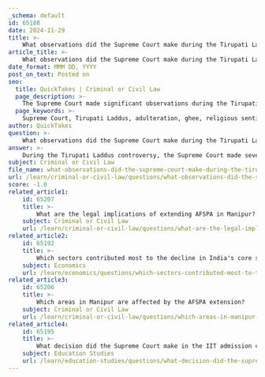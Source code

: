 ```yaml
---
_schema: default
id: 65188
date: 2024-11-29
title: >-
    What observations did the Supreme Court make during the Tirupati Laddus case?
article_title: >-
    What observations did the Supreme Court make during the Tirupati Laddus case?
date_format: MMM DD, YYYY
post_on_text: Posted on
seo:
  title: QuickTakes | Criminal or Civil Law
  page_description: >-
    The Supreme Court made significant observations during the Tirupati Laddus case, emphasizing the separation of religion and politics, demanding evidence for allegations, and criticizing public statements made by the Andhra Pradesh Chief Minister regarding ghee adulteration.
  page_keywords: >-
    Supreme Court, Tirupati Laddus, adulteration, ghee, religious sentiments, political discourse, N Chandrababu Naidu, evidence, court-monitored investigation, Special Investigation Team, public statements, FIR, devotees
author: QuickTakes
question: >-
    What observations did the Supreme Court make during the Tirupati Laddus case?
answer: >-
    During the Tirupati Laddus controversy, the Supreme Court made several significant observations regarding the allegations of adulteration of ghee used in the preparation of the famous prasadam (offering) at the Tirumala Tirupati Temple. Here are the key points from the court's remarks:\n\n1. **Separation of Religion and Politics**: The Supreme Court emphasized the need to keep religious sentiments separate from political discourse. It criticized Andhra Pradesh Chief Minister N Chandrababu Naidu for making public allegations about the use of animal fat in the laddus, stating, "At least the Gods should be kept out of politics." This remark highlighted the court's concern over the politicization of religious issues.\n\n2. **Demand for Evidence**: The court questioned the validity of the Chief Minister's claims, particularly noting that he made statements regarding the use of adulterated ghee without providing conclusive proof. The court sought evidence to support the allegations made by the government, especially since an investigation had already been initiated.\n\n3. **Court-Monitored Investigation**: The Supreme Court was hearing petitions that called for a court-monitored investigation into the allegations. It expressed the importance of addressing the concerns of millions of devotees and ordered an independent Special Investigation Team (SIT) to look into the matter, underscoring the sensitivity of the issue.\n\n4. **Criticism of Public Statements**: The court criticized the timing and nature of the public statements made by the Chief Minister, particularly since they were made after an FIR was lodged and an SIT was constituted. The court found no justification for the Chief Minister to go to the press with such allegations before the investigation could take place.\n\nThese observations reflect the Supreme Court's commitment to ensuring that religious practices are not unduly influenced by political agendas and that any allegations made are substantiated by evidence.
subject: Criminal or Civil Law
file_name: what-observations-did-the-supreme-court-make-during-the-tirupati-laddus-case.md
url: /learn/criminal-or-civil-law/questions/what-observations-did-the-supreme-court-make-during-the-tirupati-laddus-case
score: -1.0
related_article1:
    id: 65207
    title: >-
        What are the legal implications of extending AFSPA in Manipur?
    subject: Criminal or Civil Law
    url: /learn/criminal-or-civil-law/questions/what-are-the-legal-implications-of-extending-afspa-in-manipur
related_article2:
    id: 65192
    title: >-
        Which sectors contributed most to the decline in India's core sector output?
    subject: Economics
    url: /learn/economics/questions/which-sectors-contributed-most-to-the-decline-in-indias-core-sector-output
related_article3:
    id: 65206
    title: >-
        Which areas in Manipur are affected by the AFSPA extension?
    subject: Criminal or Civil Law
    url: /learn/criminal-or-civil-law/questions/which-areas-in-manipur-are-affected-by-the-afspa-extension
related_article4:
    id: 65195
    title: >-
        What decision did the Supreme Court make in the IIT admission case?
    subject: Education Studies
    url: /learn/education-studies/questions/what-decision-did-the-supreme-court-make-in-the-iit-admission-case
---
```


&nbsp;